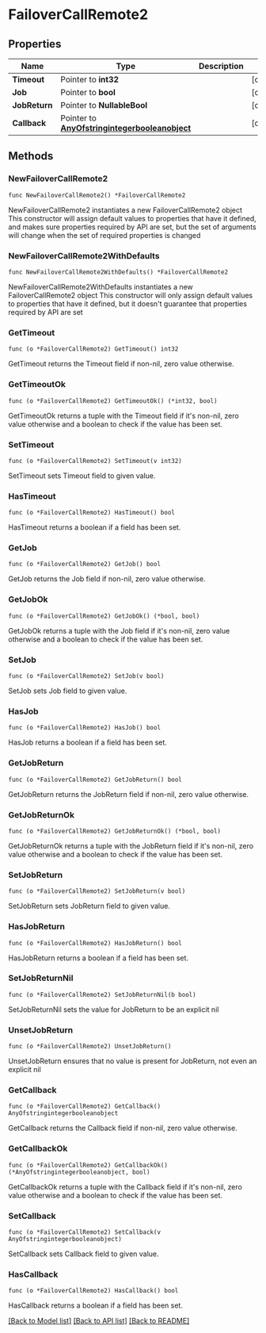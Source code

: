 # FailoverCallRemote2

## Properties

Name | Type | Description | Notes
------------ | ------------- | ------------- | -------------
**Timeout** | Pointer to **int32** |  | [optional] 
**Job** | Pointer to **bool** |  | [optional] 
**JobReturn** | Pointer to **NullableBool** |  | [optional] 
**Callback** | Pointer to [**AnyOfstringintegerbooleanobject**](anyOf&lt;string,integer,boolean,object&gt;.md) |  | [optional] 

## Methods

### NewFailoverCallRemote2

`func NewFailoverCallRemote2() *FailoverCallRemote2`

NewFailoverCallRemote2 instantiates a new FailoverCallRemote2 object
This constructor will assign default values to properties that have it defined,
and makes sure properties required by API are set, but the set of arguments
will change when the set of required properties is changed

### NewFailoverCallRemote2WithDefaults

`func NewFailoverCallRemote2WithDefaults() *FailoverCallRemote2`

NewFailoverCallRemote2WithDefaults instantiates a new FailoverCallRemote2 object
This constructor will only assign default values to properties that have it defined,
but it doesn't guarantee that properties required by API are set

### GetTimeout

`func (o *FailoverCallRemote2) GetTimeout() int32`

GetTimeout returns the Timeout field if non-nil, zero value otherwise.

### GetTimeoutOk

`func (o *FailoverCallRemote2) GetTimeoutOk() (*int32, bool)`

GetTimeoutOk returns a tuple with the Timeout field if it's non-nil, zero value otherwise
and a boolean to check if the value has been set.

### SetTimeout

`func (o *FailoverCallRemote2) SetTimeout(v int32)`

SetTimeout sets Timeout field to given value.

### HasTimeout

`func (o *FailoverCallRemote2) HasTimeout() bool`

HasTimeout returns a boolean if a field has been set.

### GetJob

`func (o *FailoverCallRemote2) GetJob() bool`

GetJob returns the Job field if non-nil, zero value otherwise.

### GetJobOk

`func (o *FailoverCallRemote2) GetJobOk() (*bool, bool)`

GetJobOk returns a tuple with the Job field if it's non-nil, zero value otherwise
and a boolean to check if the value has been set.

### SetJob

`func (o *FailoverCallRemote2) SetJob(v bool)`

SetJob sets Job field to given value.

### HasJob

`func (o *FailoverCallRemote2) HasJob() bool`

HasJob returns a boolean if a field has been set.

### GetJobReturn

`func (o *FailoverCallRemote2) GetJobReturn() bool`

GetJobReturn returns the JobReturn field if non-nil, zero value otherwise.

### GetJobReturnOk

`func (o *FailoverCallRemote2) GetJobReturnOk() (*bool, bool)`

GetJobReturnOk returns a tuple with the JobReturn field if it's non-nil, zero value otherwise
and a boolean to check if the value has been set.

### SetJobReturn

`func (o *FailoverCallRemote2) SetJobReturn(v bool)`

SetJobReturn sets JobReturn field to given value.

### HasJobReturn

`func (o *FailoverCallRemote2) HasJobReturn() bool`

HasJobReturn returns a boolean if a field has been set.

### SetJobReturnNil

`func (o *FailoverCallRemote2) SetJobReturnNil(b bool)`

 SetJobReturnNil sets the value for JobReturn to be an explicit nil

### UnsetJobReturn
`func (o *FailoverCallRemote2) UnsetJobReturn()`

UnsetJobReturn ensures that no value is present for JobReturn, not even an explicit nil
### GetCallback

`func (o *FailoverCallRemote2) GetCallback() AnyOfstringintegerbooleanobject`

GetCallback returns the Callback field if non-nil, zero value otherwise.

### GetCallbackOk

`func (o *FailoverCallRemote2) GetCallbackOk() (*AnyOfstringintegerbooleanobject, bool)`

GetCallbackOk returns a tuple with the Callback field if it's non-nil, zero value otherwise
and a boolean to check if the value has been set.

### SetCallback

`func (o *FailoverCallRemote2) SetCallback(v AnyOfstringintegerbooleanobject)`

SetCallback sets Callback field to given value.

### HasCallback

`func (o *FailoverCallRemote2) HasCallback() bool`

HasCallback returns a boolean if a field has been set.


[[Back to Model list]](../README.md#documentation-for-models) [[Back to API list]](../README.md#documentation-for-api-endpoints) [[Back to README]](../README.md)


